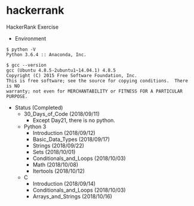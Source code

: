 # hackerrank
HackerRank Exercise

* Environment
```
$ python -V
Python 3.6.4 :: Anaconda, Inc.

$ gcc --version
gcc (Ubuntu 4.8.5-2ubuntu1~14.04.1) 4.8.5
Copyright (C) 2015 Free Software Foundation, Inc.
This is free software; see the source for copying conditions.  There is NO
warranty; not even for MERCHANTABILITY or FITNESS FOR A PARTICULAR PURPOSE.
```

* Status (Completed)
  * 30_Days_of_Code (2018/09/11)
    * Except Day21, there is no python.
  * Python 3
    * Introduction (2018/09/12)
    * Basic_Data_Types (2018/09/17)
    * Strings (2018/09/22)
    * Sets (2018/10/01)
    * Conditionals_and_Loops (2018/10/03)
    * Math (2018/10/08)
    * Itertools (2018/10/12)
  * C
    * Introduction (2018/09/14)
    * Conditionals_and_Loops (2018/10/03)
    * Arrays_and_Strings (2018/10/16)
